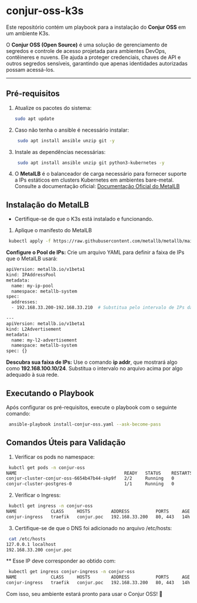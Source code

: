 # conjur-oss-k3s

Este repositório contém um playbook para a instalação do **Conjur OSS** em um ambiente K3s.

O **Conjur OSS (Open Source)** é uma solução de gerenciamento de segredos e controle de acesso projetada para ambientes DevOps, contêineres e nuvens. Ele ajuda a proteger credenciais, chaves de API e outros segredos sensíveis, garantindo que apenas identidades autorizadas possam acessá-los.

---

## Pré-requisitos

1. Atualize os pacotes do sistema:
   ```bash
   sudo apt update
   ```
2. Caso não tenha o ansible é necessário instalar:
   ```bash
    sudo apt install ansible unzip git -y
   ```
4. Instale as dependências necessárias:
   ```bash
    sudo apt install ansible unzip git python3-kubernetes -y
   ```
5. O **MetalLB** é o balanceador de carga necessário para fornecer suporte a IPs estáticos em clusters Kubernetes em ambientes bare-metal. Consulte a documentação oficial: [Documentação Oficial do MetalLB](https://metallb.io)

## Instalação do MetalLB

* Certifique-se de que o K3s está instalado e funcionando.

1. Aplique o manifesto do MetalLB
```bash
 kubectl apply -f https://raw.githubusercontent.com/metallb/metallb/main/manifests/metallb.yaml
```

**Configure o Pool de IPs:** Crie um arquivo YAML para definir a faixa de IPs que o MetalLB usará:
```bash
apiVersion: metallb.io/v1beta1
kind: IPAddressPool
metadata:
  name: my-ip-pool
  namespace: metallb-system
spec:
  addresses:
  - 192.168.33.200-192.168.33.210  # Substitua pelo intervalo de IPs da sua rede

---
apiVersion: metallb.io/v1beta1
kind: L2Advertisement
metadata:
  name: my-l2-advertisement
  namespace: metallb-system
spec: {}
```
**Descubra sua faixa de IPs:** Use o comando **ip addr**, que mostrará algo como **192.168.100.10/24**. Substitua o intervalo no arquivo acima por algo adequado à sua rede.

## Executando o Playbook

Após configurar os pré-requisitos, execute o playbook com o seguinte comando:
```bash
 ansible-playbook install-conjur-oss.yaml --ask-become-pass
```
## Comandos Úteis para Validação
1. Verificar os pods no namespace:
```bash
 kubctl get pods -n conjur-oss
NAME                                         READY   STATUS    RESTARTS  AGE
conjur-cluster-conjur-oss-6654b47b44-skp9f   2/2     Running   0         18h
conjur-cluster-postgres-0                    1/1     Running   0         18h
```
2. Verificar o Ingress:
```bash
 kubctl get ingress -n conjur-oss
NAME             CLASS     HOSTS        ADDRESS          PORTS     AGE
conjur-ingress   traefik   conjur.poc   192.168.33.200   80, 443   14h
```
3. Certifique-se de que o DNS foi adicionado no arquivo /etc/hosts:
```bash
 cat /etc/hosts
127.0.0.1 localhost
192.168.33.200 conjur.poc
```
** Esse IP deve corresponder ao obtido com:
```bash
 kubectl get ingress conjur-ingress -n conjur-oss
NAME             CLASS     HOSTS        ADDRESS          PORTS     AGE
conjur-ingress   traefik   conjur.poc   192.168.33.200   80, 443   14h
```
Com isso, seu ambiente estará pronto para usar o Conjur OSS! 🚀

